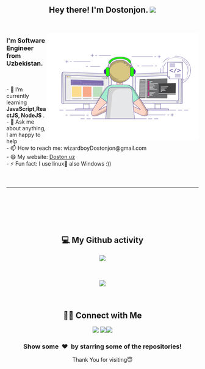 <p>
  <h2 align="center"> Hey there! I'm Dostonjon. <img src="https://github.com/souvikguria98/souvikguria98/blob/master/Hi.gif" width="30"></h2>
</p>
<br>
<p>
  <img align="right" alt="GIF" src="https://raw.githubusercontent.com/devSouvik/devSouvik/master/gif3.gif" width="400" height="280"/>
</p>

<h3> I'm Software Engineer from Uzbekistan. </h3>
<br>
<br>
- 🔋  I’m currently learning <b>JavaScript,ReactJS, NodeJS</b> .<br>
- 💬 Ask me about anything, I am happy to help<br>
- 📫 How to reach me: wizardboyDostonjon@gmail.com<br>
- 😄 My website: <a href="http://nematovdoston.epizy.com/">Doston.uz</a><br>
- ⚡️ Fun fact: I use linux🐧 also Windows :))
<br>
<br>
<br>
<hr>
<br>

</p>
<br>

</p>
<br>
<b> <h2 align="center">💻 My Github activity </h2></b>
<p>
 <div align="center">
<img src="https://github-readme-stats.vercel.app/api?username=salomcha&show_icons=true&theme=radical&title_color=8E2DE2&text_color=fff&icon_color=8E2DE2" width="500px" align="center">
   
   </div>
   
</p>
<br>
<br>
<div align="center">
<img src="https://github-readme-stats.vercel.app/api/top-langs/?username=salomcha&layout=radical&title_color=8E2DE2&icon_color=8E2DE2&text_color=8E2DE2&bg_color=000000" width="500px" align="center">
  </div>
<br>
<br>
<b><h2 align="center"> 🤝🏻 Connect with Me </h2></b>
 <div align="center">
<a href="https://instagram.com/Doston.lv" target="_blank" rel="noopener noreferrer"><img src="https://img.icons8.com/plasticine/100/000000/instagram-new.png" width="50" /></a>  <a href="mailto:wizardboyDostonjon@gmail.com" target="_blank" rel="noopener noreferrer"><img src="https://img.icons8.com/plasticine/100/000000/gmail.png"  width="50" /></a><a href="https://t.me/software_engeneer" target="_blank" rel="noopener noreferrer"><img src="https://img.icons8.com/color/50/000000/telegram-app--v4.png" width="50"/></a>
  </div>
</p>

<div align="center">
<h3 align="center">Show some &nbsp;❤️&nbsp; by starring some of the repositories!</h3>
Thank You for visiting😇
</div>

